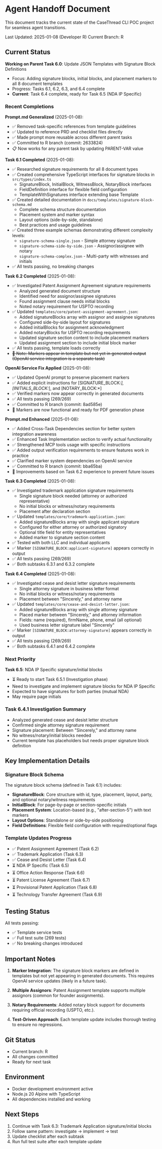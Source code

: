 # Agent Handoff Document

This document tracks the current state of the CaseThread CLI POC project for seamless agent transitions.

Last Updated: 2025-01-08 (Developer R)
Current Branch: R

## Current Status

**Working on Parent Task 6.0**: Update JSON Templates with Signature Block Definitions
- Focus: Adding signature blocks, initial blocks, and placement markers to all 8 document templates
- Progress: Tasks 6.1, 6.2, 6.3, and 6.4 complete
- **Current**: Task 6.4 complete, ready for Task 6.5 (NDA IP Specific)

### Recent Completions

**Prompt.md Generalized** (2025-01-08):
- ✅ Removed task-specific references from template guidelines
- ✅ Updated to reference PRD and checklist files directly
- ✅ Made prompt more reusable across different parent tasks
- ✅ Committed to R branch (commit: 2633824)
- 📋 Now works for any parent task by updating PARENT-VAR value

**Task 6.1 Completed** (2025-01-08):
- ✅ Researched signature requirements for all 8 document types
- ✅ Created comprehensive TypeScript interfaces for signature blocks in `src/types/index.ts`
  - SignatureBlock, InitialBlock, WitnessBlock, NotaryBlock interfaces
  - FieldDefinition interface for flexible field configuration
  - TemplateWithSignatures interface extending base Template
- ✅ Created detailed documentation in `docs/templates/signature-block-schema.md`
  - Complete schema structure documentation
  - Placement system and marker syntax
  - Layout options (side-by-side, standalone)
  - Best practices and usage guidelines
- ✅ Created three example schemas demonstrating different complexity levels:
  - `signature-schema-single.json` - Simple attorney signature
  - `signature-schema-side-by-side.json` - Assignor/assignee with notary
  - `signature-schema-complex.json` - Multi-party with witnesses and initials
- ✅ All tests passing, no breaking changes

**Task 6.2 Completed** (2025-01-08):
- ✅ Investigated Patent Assignment Agreement signature requirements
  - Analyzed generated document structure
  - Identified need for assignor/assignee signatures
  - Found assignment clause needs initial blocks
  - Noted notary requirement for USPTO recording
- ✅ Updated `templates/core/patent-assignment-agreement.json`:
  - Added signatureBlocks array with assignor and assignee signatures
  - Configured side-by-side layout for signatures
  - Added initialBlocks for assignment acknowledgment
  - Added notaryBlocks for USPTO recording requirements
  - Updated signature section content to include placement markers
  - Updated assignment section to include initial block marker
- ✅ All tests passing, template loads correctly
- ~~📝 Note: Markers appear in template but not yet in generated output (OpenAI service integration is a separate task)~~

**OpenAI Service Fix Applied** (2025-01-08):
- ✅ Updated OpenAI prompt to preserve placement markers
- ✅ Added explicit instructions for [SIGNATURE_BLOCK:*], [INITIALS_BLOCK:*], and [NOTARY_BLOCK:*]
- ✅ Verified markers now appear correctly in generated documents
- ✅ All tests passing (269/269)
- ✅ Committed to R branch (commit: 8ad585e)
- 📝 Markers are now functional and ready for PDF generation phase

**Prompt.md Enhanced** (2025-01-08):
- ✅ Added Cross-Task Dependencies section for better system integration awareness
- ✅ Enhanced Task Implementation section to verify actual functionality
- ✅ Strengthened MCP tools usage with specific instructions
- ✅ Added output verification requirements to ensure features work in practice
- ✅ Clarified marker system dependencies on OpenAI service
- ✅ Committed to R branch (commit: bba65ba)
- 📝 Improvements based on Task 6.2 experience to prevent future issues

**Task 6.3 Completed** (2025-01-08):
- ✅ Investigated trademark application signature requirements
  - Single signature block needed (attorney or authorized representative)
  - No initial blocks or witness/notary requirements
  - Placement after declaration section
- ✅ Updated `templates/core/trademark-application.json`:
  - Added signatureBlocks array with single applicant signature
  - Configured for either attorney or authorized signatory
  - Optional title field for entity representatives
  - Added marker to signature section content
- ✅ Tested with both LLC and individual applicants
- ✅ Marker `[SIGNATURE_BLOCK:applicant-signature]` appears correctly in output
- ✅ All tests passing (269/269)
- ✅ Both subtasks 6.3.1 and 6.3.2 complete

**Task 6.4 Completed** (2025-01-08):
- ✅ Investigated cease and desist letter signature requirements
  - Single attorney signature in business letter format
  - No initial blocks or witness/notary requirements
  - Placement between "Sincerely," and attorney name
- ✅ Updated `templates/core/cease-and-desist-letter.json`:
  - Added signatureBlocks array with single attorney signature
  - Placed marker between "Sincerely," and attorney information
  - Fields: name (required), firmName, phone, email (all optional)
  - Used business letter signature label "Sincerely"
- ✅ Marker `[SIGNATURE_BLOCK:attorney-signature]` appears correctly in output
- ✅ All tests passing (269/269)
- ✅ Both subtasks 6.4.1 and 6.4.2 complete

### Next Priority

**Task 6.5**: NDA IP Specific signature/initial blocks
- ⏳ Ready to start Task 6.5.1 (Investigation phase)
- Need to investigate and implement signature blocks for NDA IP Specific
- Expected to have signatures for both parties (mutual NDA)
- May require page initials

### Task 6.4.1 Investigation Summary
- Analyzed generated cease and desist letter structure
- Confirmed single attorney signature requirement
- Signature placement: Between "Sincerely," and attorney name
- No witness/notary/initial blocks needed
- Current template has placeholders but needs proper signature block definition

## Key Implementation Details

### Signature Block Schema
The signature block schema (defined in Task 6.1) includes:
- **SignatureBlock**: Core structure with id, type, placement, layout, party, and optional notary/witness requirements
- **InitialBlock**: For page-by-page or section-specific initials
- **Placement System**: Location-based (e.g., "after-section-5") with text markers
- **Layout Options**: Standalone or side-by-side positioning
- **Field Definitions**: Flexible field configuration with required/optional flags

### Template Updates Progress
- ✅ Patent Assignment Agreement (Task 6.2)
- ✅ Trademark Application (Task 6.3)
- ✅ Cease and Desist Letter (Task 6.4)
- ⏳ NDA IP Specific (Task 6.5)
- ⏳ Office Action Response (Task 6.6)
- ⏳ Patent License Agreement (Task 6.7)
- ⏳ Provisional Patent Application (Task 6.8)
- ⏳ Technology Transfer Agreement (Task 6.9)

## Testing Status

All tests passing:
- ✅ Template service tests
- ✅ Full test suite (269 tests)
- ✅ No breaking changes introduced

## Important Notes

1. **Marker Integration**: The signature block markers are defined in templates but not yet appearing in generated documents. This requires OpenAI service updates (likely in a future task).

2. **Multiple Assignors**: Patent Assignment template supports multiple assignors (common for founder assignments).

3. **Notary Requirements**: Added notary block support for documents requiring official recording (USPTO, etc.).

4. **Test-Driven Approach**: Each template update includes thorough testing to ensure no regressions.

## Git Status

- Current branch: R
- All changes committed
- Ready for next task

## Environment

- Docker development environment active
- Node.js 20 Alpine with TypeScript
- All dependencies installed and working

## Next Steps

1. Continue with Task 6.3: Trademark Application signature/initial blocks
2. Follow same pattern: investigate → implement → test
3. Update checklist after each subtask
4. Run full test suite after each template update 